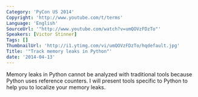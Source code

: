 ```yaml
---
Category: 'PyCon US 2014'
Copyright: 'http://www.youtube.com/t/terms'
Language: 'English'
SourceUrl: '"http://www.youtube.com/watch?v=umQOVzFDzTo"'
Speakers: [Victor Stinner]
Tags: []
ThumbnailUrl: 'http://i1.ytimg.com/vi/umQOVzFDzTo/hqdefault.jpg'
Title: '"Track memory leaks in Python"'
date: '2014-04-13'
---
```

Memory leaks in Python cannot be analyzed with traditional tools because Python uses reference counters. I will present tools specific to Python to help you to localize your memory leaks.